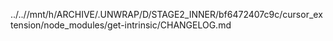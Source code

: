 ../..//mnt/h/ARCHIVE/.UNWRAP/D/STAGE2_INNER/bf6472407c9c/cursor_extension/node_modules/get-intrinsic/CHANGELOG.md